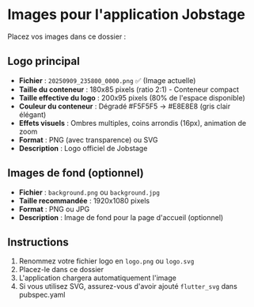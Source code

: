 # Images pour l'application Jobstage

Placez vos images dans ce dossier :

## Logo principal
- **Fichier** : `20250909_235800_0000.png` ✅ (Image actuelle)
- **Taille du conteneur** : 180x85 pixels (ratio 2:1) - Conteneur compact
- **Taille effective du logo** : 200x95 pixels (80% de l'espace disponible)
- **Couleur du conteneur** : Dégradé #F5F5F5 → #E8E8E8 (gris clair élégant)
- **Effets visuels** : Ombres multiples, coins arrondis (16px), animation de zoom
- **Format** : PNG (avec transparence) ou SVG
- **Description** : Logo officiel de Jobstage

## Images de fond (optionnel)
- **Fichier** : `background.png` ou `background.jpg`
- **Taille recommandée** : 1920x1080 pixels
- **Format** : PNG ou JPG
- **Description** : Image de fond pour la page d'accueil (optionnel)

## Instructions
1. Renommez votre fichier logo en `logo.png` ou `logo.svg`
2. Placez-le dans ce dossier
3. L'application chargera automatiquement l'image
4. Si vous utilisez SVG, assurez-vous d'avoir ajouté `flutter_svg` dans pubspec.yaml

